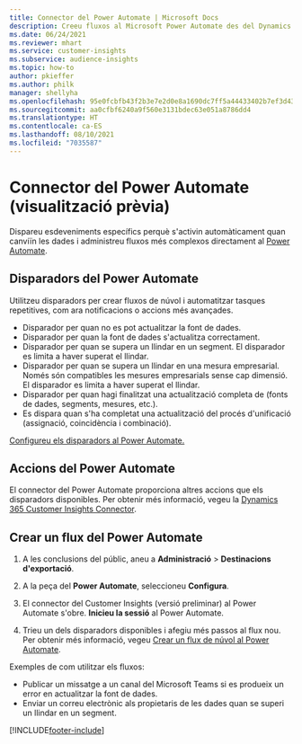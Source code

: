 ```yaml
---
title: Connector del Power Automate | Microsoft Docs
description: Creeu fluxos al Microsoft Power Automate des del Dynamics 365 Customer Insights.
ms.date: 06/24/2021
ms.reviewer: mhart
ms.service: customer-insights
ms.subservice: audience-insights
ms.topic: how-to
author: pkieffer
ms.author: philk
manager: shellyha
ms.openlocfilehash: 95e0fcbfb43f2b3e7e2d0e8a1690dc7ff5a44433402b7ef3d437710eb0efff15
ms.sourcegitcommit: aa0cfbf6240a9f560e3131bdec63e051a8786dd4
ms.translationtype: HT
ms.contentlocale: ca-ES
ms.lasthandoff: 08/10/2021
ms.locfileid: "7035587"
---
```

# <a name="power-automate-connector-preview"></a>Connector del Power Automate (visualització prèvia)

Dispareu esdeveniments específics perquè s'activin automàticament quan canviïn les dades i administreu fluxos més complexos directament al [Power Automate](https://flow.microsoft.com/).

## <a name="power-automate-triggers"></a>Disparadors del Power Automate

Utilitzeu disparadors per crear fluxos de núvol i automatitzar tasques repetitives, com ara notificacions o accions més avançades. 

- Disparador per quan no es pot actualitzar la font de dades. 
- Disparador per quan la font de dades s'actualitza correctament.
- Disparador per quan se supera un llindar en un segment. El disparador es limita a haver superat el llindar.
- Disparador per quan se supera un llindar en una mesura empresarial. Només són compatibles les mesures empresarials sense cap dimensió. El disparador es limita a haver superat el llindar.
- Disparador per quan hagi finalitzat una actualització completa de (fonts de dades, segments, mesures, etc.).
- Es dispara quan s'ha completat una actualització del procés d'unificació (assignació, coincidència i combinació).

[Configureu els disparadors al Power Automate.](https://flow.microsoft.com/connectors/shared_customerinsights/dynamics-365-customer-insights-connector/)

## <a name="power-automate-actions"></a>Accions del Power Automate

El connector del Power Automate proporciona altres accions que els disparadors disponibles. Per obtenir més informació, vegeu la [Dynamics 365 Customer Insights Connector](/connectors/customerinsights/).

## <a name="create-a-power-automate-flow"></a>Crear un flux del Power Automate

1. A les conclusions del públic, aneu a **Administració** > **Destinacions d'exportació**.

1. A la peça del **Power Automate**, seleccioneu **Configura**.

1. El connector del Customer Insights (versió preliminar) al Power Automate s'obre. **Inicieu la sessió** al Power Automate.

1. Trieu un dels disparadors disponibles i afegiu més passos al flux nou. Per obtenir més informació, vegeu [Crear un flux de núvol al Power Automate](/power-automate/get-started-logic-flow).

Exemples de com utilitzar els fluxos: 
- Publicar un missatge a un canal del Microsoft Teams si es produeix un error en actualitzar la font de dades. 
- Enviar un correu electrònic als propietaris de les dades quan se superi un llindar en un segment.



[!INCLUDE[footer-include](../includes/footer-banner.md)]
